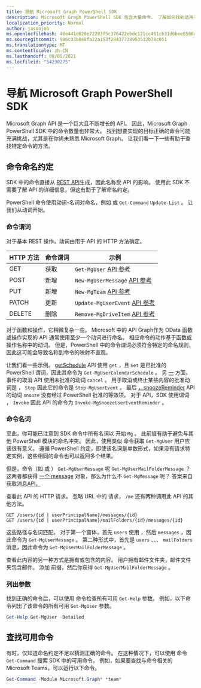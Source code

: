 ```yaml
---
title: 导航 Microsoft Graph PowerShell SDK
description: Microsoft Graph PowerShell SDK 包含大量命令。 了解如何找到适用于想要实现的目标的命令。
localization_priority: Normal
author: jasonjoh
ms.openlocfilehash: 40e441d620e72283f5c376422ebdc121cc461cb31d6bee8506a833ed4331b291
ms.sourcegitcommit: 986c33b848fa22a153f28437738953532b78c051
ms.translationtype: MT
ms.contentlocale: zh-CN
ms.lasthandoff: 08/05/2021
ms.locfileid: "54230275"
---
```

# <a name="navigating-the-microsoft-graph-powershell-sdk"></a>导航 Microsoft Graph PowerShell SDK

Microsoft Graph API 是一个巨大且不断增长的 API。 因此，Microsoft Graph PowerShell SDK 中的命令数量也非常大。 找到想要实现的目标正确的命令可能充满挑战，尤其是在你尚未熟悉 Microsoft Graph。 让我们看一下一些有助于查找特定命令的方法。

## <a name="command-naming-conventions"></a>命令命名约定

SDK 中的命令直接从 [REST API](/graph/api/overview?view=graph-rest-1.0&preserve-view=true)生成，因此名称受 API 的影响。 使用此 SDK 不需要了解 API 的详细信息，但这有助于了解命名约定。

PowerShell 命令使用动词-名词对命名，例如 或 `Get-Command` `Update-List` 。 让我们从动词开始。

### <a name="command-verbs"></a>命令谓词

对于基本 REST 操作，动词由用于 API 的 HTTP 方法确定。

| HTTP 方法 | 命令谓词 | 示例 |
|-------------|--------------|---|
| GET         | 获取          | `Get-MgUser` [API 参考](/graph/api/user-get?view=graph-rest-1.0&preserve-view=true) |
| POST        | 新增          | `New-MgUserMessage` [API 参考](/graph/api/user-post-messages?view=graph-rest-1.0&preserve-view=true) |
| PUT         | 新增          | `New-MgTeam` [API 参考](/graph/api/team-put-teams?view=graph-rest-1.0&preserve-view=true) |
| PATCH       | 更新       | `Update-MgUserEvent` [API 参考](/graph/api/event-update?view=graph-rest-1.0&preserve-view=true) |
| DELETE      | 删除       | `Remove-MgDriveItem` [API 参考](/graph/api/driveitem-delete?view=graph-rest-1.0&preserve-view=true) |

对于函数和操作，它稍微复杂一些。 Microsoft 中的 API Graph作为 OData 函数或操作实现的 API 通常使用至少一个动词进行命名。 相应命令的动作基于函数或操作名称中的动词。 但是，PowerShell 中的命令谓词必须符合特定的命名规则[](/powershell/scripting/developer/cmdlet/approved-verbs-for-windows-powershell-commands)，因此这可能会导致名称到命令的映射不直观。

让我们看一些示例。 [getSchedule](/graph/api/calendar-getschedule?view=graph-rest-1.0&preserve-view=true) API 使用 `get` ，且 `Get` 是已批准的 PowerShell 谓词，因此其命令为 `Get-MgUserCalendarSchedule` 。 另 [一](/graph/api/event-cancel?view=graph-rest-beta&preserve-view=true) 方面，事件的取消 API 使用未批准的动词 `cancel` 。 用于取消或终止某些内容的批准动词是 ， `Stop` 因此它的命令是 `Stop-MgUserEvent` 。 最后 [，snoozeReminder](/graph/api/event-snoozereminder?view=graph-rest-1.0&preserve-view=true) API 的动词 `snooze` 没有经过 PowerShell 批准的等效项。 对于 API，SDK 使用谓词 ， `Invoke` 因此 API 的命令为 `Invoke-MgSnoozeUserEventReminder` 。

### <a name="command-nouns"></a>命令名词

至此，你可能已注意到 SDK 命令中所有名词以 开始 `Mg` 。 此前缀有助于避免与其他 PowerShell 模块的命名冲突。 因此，使用类似 命令获取 `Get-MgUser` 用户应该很有意义。 遵循 PowerShell 约定，即使该名词是单数形式，如果没有请求特定实例，这些相同的命令也可以返回多个结果。

但是，命令（如 或 ） `Get-MgUserMessage` 呢 `Get-MgUserMailFolderMessage` ？ 这两者都获得 [一个 message](/graph/api/resources/message?view=graph-rest-1.0&preserve-view=true) 对象，那么为什么不 `Get-MgMessage` 呢？ 答案来自获取消息[API。](/graph/api/message-get?view=graph-rest-1.0&preserve-view=true)

查看此 API 的 HTTP 请求。 忽略 URL 中的 请求， `/me` 还有两种调用此 API 的其他方法。

```http
GET /users/{id | userPrincipalName}/messages/{id}
GET /users/{id | userPrincipalName}/mailFolders/{id}/messages/{id}
```

这些路径与名词匹配。 对于第一个窗体，首先 `users` 使用 ，然后 `messages` ，因此命令为 `Get-MgUserMessage` 。 第二种形式中，首先是 `users` 、、、 `mailFolders` 消息，因此命令为 `Get-MgUserMailFolderMessage` 。

查看此内容的另一种方式是拥有或包含的内容。 用户拥有邮件文件夹，邮件文件夹包含邮件。 添加 前缀，然后你获得 `Get-MgUserMailFolderMessage` 。

### <a name="listing-parameters"></a>列出参数

找到正确的命令后，可以使用 命令检查所有可用 `Get-Help` 参数。 例如，以下命令列出了该命令的所有可用 `Get-MgUser` 参数。

```powershell
Get-Help Get-MgUser -Detailed
```

## <a name="finding-available-commands"></a>查找可用命令

有时，仅知道命名约定不足以猜测正确的命令。 在这种情况下，可以使用 命令 `Get-Command` 搜索 SDK 中的可用命令。 例如，如果要查找与命令相关的Microsoft Teams，可以运行以下命令。

```powershell
Get-Command -Module Microsoft.Graph* *team*
```
